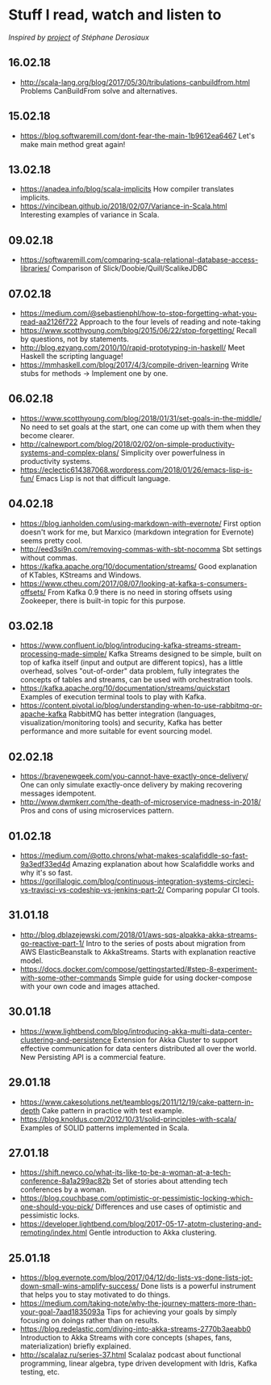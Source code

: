 # Stuff I read, watch and listen to
_Inspired by [project](https://github.com/chtefi/every-single-day-i-tldr) of Stéphane Derosiaux_

## 16.02.18
* http://scala-lang.org/blog/2017/05/30/tribulations-canbuildfrom.html Problems CanBuildFrom solve and alternatives.

## 15.02.18
* https://blog.softwaremill.com/dont-fear-the-main-1b9612ea6467 Let's make main method great again!

## 13.02.18
* https://anadea.info/blog/scala-implicits How compiler translates implicits.
* https://vincibean.github.io/2018/02/07/Variance-in-Scala.html Interesting examples of variance in Scala.

## 09.02.18
* https://softwaremill.com/comparing-scala-relational-database-access-libraries/ Comparison of Slick/Doobie/Quill/ScalikeJDBC

## 07.02.18
* https://medium.com/@sebastienphl/how-to-stop-forgetting-what-you-read-aa2126f722 Approach to the four levels of reading and note-taking
* https://www.scotthyoung.com/blog/2015/06/22/stop-forgetting/ Recall by questions, not by statements.
* http://blog.ezyang.com/2010/10/rapid-prototyping-in-haskell/ Meet Haskell the scripting language!
* https://mmhaskell.com/blog/2017/4/3/compile-driven-learning Write stubs for methods -> Implement one by one.

## 06.02.18
* https://www.scotthyoung.com/blog/2018/01/31/set-goals-in-the-middle/ No need to set goals at the start, one can come up with them when they become clearer.
* http://calnewport.com/blog/2018/02/02/on-simple-productivity-systems-and-complex-plans/ Simplicity over powerfulness in productivity systems.
* https://eclectic614387068.wordpress.com/2018/01/26/emacs-lisp-is-fun/ Emacs Lisp is not that difficult language.

## 04.02.18
* https://blog.ianholden.com/using-markdown-with-evernote/ First option doesn't work for me, but Marxico (markdown integration for Evernote) seems pretty cool.
* http://eed3si9n.com/removing-commas-with-sbt-nocomma Sbt settings without commas.
* https://kafka.apache.org/10/documentation/streams/ Good explanation of KTables, KStreams and Windows.
* https://www.ctheu.com/2017/08/07/looking-at-kafka-s-consumers-offsets/ From Kafka 0.9 there is no need in storing offsets using Zookeeper, there is built-in topic for this purpose.

## 03.02.18
* https://www.confluent.io/blog/introducing-kafka-streams-stream-processing-made-simple/ Kafka Streams designed to be simple, built on top of kafka itself (input and output are different topics), has a little overhead, solves "out-of-order" data problem, fully integrates the concepts of tables and streams, can be used with orchestration tools.
* https://kafka.apache.org/10/documentation/streams/quickstart Examples of execution terminal tools to play with Kafka.
* https://content.pivotal.io/blog/understanding-when-to-use-rabbitmq-or-apache-kafka RabbitMQ has better integration (languages, visualization/monitoring tools) and security, Kafka has better performance and more suitable for event sourcing model.

## 02.02.18
* https://bravenewgeek.com/you-cannot-have-exactly-once-delivery/ One can only simulate exactly-once delivery by making recovering messages idempotent.
* http://www.dwmkerr.com/the-death-of-microservice-madness-in-2018/ Pros and cons of using microservices pattern.

## 01.02.18
* https://medium.com/@otto.chrons/what-makes-scalafiddle-so-fast-9a3edf33ed4d Amazing explanation about how Scalafiddle works and why it's so fast.
* https://gorillalogic.com/blog/continuous-integration-systems-circleci-vs-travisci-vs-codeship-vs-jenkins-part-2/ Comparing popular CI tools.

## 31.01.18
* http://blog.dblazejewski.com/2018/01/aws-sqs-alpakka-akka-streams-go-reactive-part-1/ Intro to the series of posts about migration from AWS ElasticBeanstalk to AkkaStreams. Starts with explanation reactive model.
* https://docs.docker.com/compose/gettingstarted/#step-8-experiment-with-some-other-commands Simple guide for using docker-compose with your own code and images attached.

## 30.01.18
* https://www.lightbend.com/blog/introducing-akka-multi-data-center-clustering-and-persistence Extension for Akka Cluster to support effective communication for data centers distributed all over the world. New Persisting API is a commercial feature.

## 29.01.18
* https://www.cakesolutions.net/teamblogs/2011/12/19/cake-pattern-in-depth Cake pattern in practice with test example.
* https://blog.knoldus.com/2012/10/31/solid-principles-with-scala/ Examples of SOLID patterns implemented in Scala.

## 27.01.18
* https://shift.newco.co/what-its-like-to-be-a-woman-at-a-tech-conference-8a1a299ac82b Set of stories about attending tech conferences by a woman.
* https://blog.couchbase.com/optimistic-or-pessimistic-locking-which-one-should-you-pick/ Differences and use cases of optimistic and pessimistic locks.
* https://developer.lightbend.com/blog/2017-05-17-atotm-clustering-and-remoting/index.html Gentle introduction to Akka clustering.

## 25.01.18 
* https://blog.evernote.com/blog/2017/04/12/do-lists-vs-done-lists-jot-down-small-wins-amplify-success/ Done lists is a powerful instrument that helps you to stay motivated to do things.
* https://medium.com/taking-note/why-the-journey-matters-more-than-your-goal-7aad1835093a Tips for achieving your goals by simply focusing on doings rather than on results.
* https://blog.redelastic.com/diving-into-akka-streams-2770b3aeabb0 Introduction to Akka Streams with core concepts (shapes, fans, materialization) briefly explained.
* http://scalalaz.ru/series-37.html Scalalaz podcast about functional programming, linear algebra, type driven development with Idris, Kafka testing, etc. 